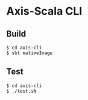 # Axis-Scala CLI
## Build
```Shell
$ cd axis-cli
$ sbt nativeImage
```
## Test
```Shell
$ cd axis-cli
$ ./test.sh
```
